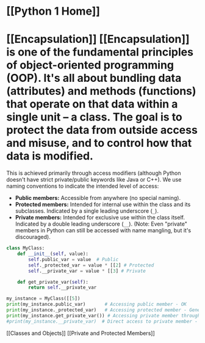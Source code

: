 # [[Python 1 Home]]
# [[Encapsulation]]  [[Encapsulation]] is one of the fundamental principles of object-oriented programming (OOP).  It's all about bundling data (attributes) and methods (functions) that operate on that data within a single unit – a class.  The goal is to protect the data from outside access and misuse, and to control how that data is modified.

This is achieved primarily through access modifiers (although Python doesn't have strict private/public keywords like Java or C++).  We use naming conventions to indicate the intended level of access:

* **Public members:**  Accessible from anywhere (no special naming).
* **Protected members:**  Intended for internal use within the class and its subclasses.  Indicated by a single leading underscore (`_`).
* **Private members:**  Intended for exclusive use within the class itself. Indicated by a double leading underscore (`__`).  (Note:  Even "private" members in Python can still be accessed with name mangling, but it's discouraged).

```python
class MyClass:
    def __init__(self, value):
        self.public_var = value  # Public
        self._protected_var = value * [[2] # Protected
        self.__private_var = value * [[3] # Private

    def get_private_var(self):
        return self.__private_var

my_instance = MyClass([[5])
print(my_instance.public_var)       # Accessing public member - OK
print(my_instance._protected_var)   # Accessing protected member - Generally OK, but discouraged from outside the class
print(my_instance.get_private_var()) # Accessing private member through a getter method - Recommended
#print(my_instance.__private_var)  # Direct access to private member - will result in AttributeError
```

[[Classes and Objects]]  [[Private and Protected Members]]
